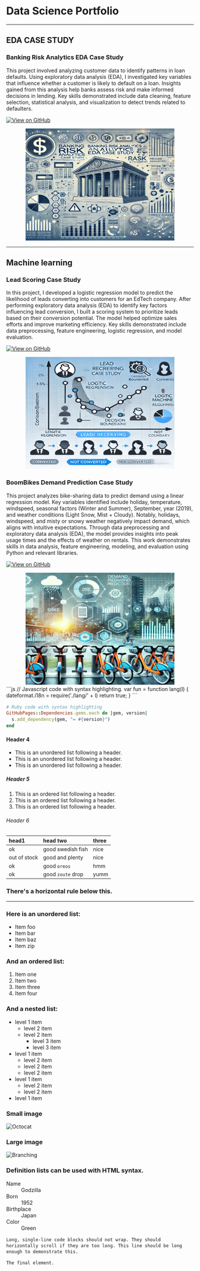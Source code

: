 # Data Science Portfolio
---

## EDA CASE STUDY


### Banking Risk Analytics EDA Case Study

This project involved analyzing customer data to identify patterns in loan defaults. Using exploratory data analysis (EDA), I investigated key variables that influence whether a customer is likely to default on a loan. Insights gained from this analysis help banks assess risk and make informed decisions in lending. Key skills demonstrated include data cleaning, feature selection, statistical analysis, and visualization to detect trends related to defaulters.

[![View on GitHub](https://img.shields.io/badge/GitHub-View_on_GitHub-blue?logo=GitHub)](https://github.com/helloshibani/Banking_Risk_Analytics_EDA)

<center><img src="assets/img/BANKING_RISK_Analysis.png" alt="Banking Risk Analytics EDA Case Study" width="400" height="300"/></center>  

  
----  

## Machine learning


### Lead Scoring Case Study

In this project, I developed a logistic regression model to predict the likelihood of leads converting into customers for an EdTech company. After performing exploratory data analysis (EDA) to identify key factors influencing lead conversion, I built a scoring system to prioritize leads based on their conversion potential. The model helped optimize sales efforts and improve marketing efficiency. Key skills demonstrated include data preprocessing, feature engineering, logistic regression, and model evaluation.

[![View on GitHub](https://img.shields.io/badge/GitHub-View_on_GitHub-blue?logo=GitHub)](https://github.com/helloshibani/Lead_Scoring_Case_Study)

<center><img src="assets/img/Lead_Scoring_Case_Study.png" alt="Lead Scoring Case Study" width="400" height="300"/></center>  



  
### BoomBikes Demand Prediction Case Study

This project analyzes bike-sharing data to predict demand using a linear regression model. Key variables identified include holiday, temperature, windspeed, seasonal factors (Winter and Summer), September, year (2019), and weather conditions (Light Snow, Mist + Cloudy). Notably, holidays, windspeed, and misty or snowy weather negatively impact demand, which aligns with intuitive expectations. Through data preprocessing and exploratory data analysis (EDA), the model provides insights into peak usage times and the effects of weather on rentals. This work demonstrates skills in data analysis, feature engineering, modeling, and evaluation using Python and relevant libraries.

[![View on GitHub](https://img.shields.io/badge/GitHub-View_on_GitHub-blue?logo=GitHub)](https://github.com/helloshibani/BoomBikes_BikeSharing_CASEStudy)

<center><img src="assets/img/Bike_Sharing2.png" alt="BoomBikes Demand Prediction Case Study" width="400" height="300"/></center>
```js
// Javascript code with syntax highlighting.
var fun = function lang(l) {
  dateformat.i18n = require('./lang/' + l)
  return true;
}
```

```ruby
# Ruby code with syntax highlighting
GitHubPages::Dependencies.gems.each do |gem, version|
  s.add_dependency(gem, "= #{version}")
end
```

#### Header 4

*   This is an unordered list following a header.
*   This is an unordered list following a header.
*   This is an unordered list following a header.

##### Header 5

1.  This is an ordered list following a header.
2.  This is an ordered list following a header.
3.  This is an ordered list following a header.

###### Header 6

| head1        | head two          | three |
|:-------------|:------------------|:------|
| ok           | good swedish fish | nice  |
| out of stock | good and plenty   | nice  |
| ok           | good `oreos`      | hmm   |
| ok           | good `zoute` drop | yumm  |

### There's a horizontal rule below this.

* * *

### Here is an unordered list:

*   Item foo
*   Item bar
*   Item baz
*   Item zip

### And an ordered list:

1.  Item one
1.  Item two
1.  Item three
1.  Item four

### And a nested list:

- level 1 item
  - level 2 item
  - level 2 item
    - level 3 item
    - level 3 item
- level 1 item
  - level 2 item
  - level 2 item
  - level 2 item
- level 1 item
  - level 2 item
  - level 2 item
- level 1 item

### Small image

![Octocat](https://github.githubassets.com/images/icons/emoji/octocat.png)

### Large image

![Branching](https://guides.github.com/activities/hello-world/branching.png)


### Definition lists can be used with HTML syntax.

<dl>
<dt>Name</dt>
<dd>Godzilla</dd>
<dt>Born</dt>
<dd>1952</dd>
<dt>Birthplace</dt>
<dd>Japan</dd>
<dt>Color</dt>
<dd>Green</dd>
</dl>

```
Long, single-line code blocks should not wrap. They should horizontally scroll if they are too long. This line should be long enough to demonstrate this.
```

```
The final element.
```
